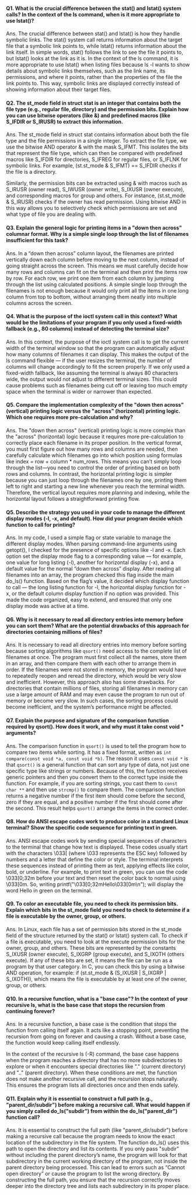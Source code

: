 
#### Q1. What is the crucial difference between the stat() and lstat() system calls? In the context of the ls command, when is it more appropriate to use lstat()?

Ans. The crucial difference between stat() and lstat() is how they handle symbolic links. The stat() system call returns information about the target file that a symbolic link points to, while lstat() returns information about the link itself. In simple words, stat() follows the link to see the file it points to, but lstat() looks at the link as it is. In the context of the ls command, it is more appropriate to use lstat() when listing files because ls -l wants to show details about symbolic links themselves, such as the link name, its permissions, and where it points, rather than the properties of the file the link points to. This way, symbolic links are displayed correctly instead of showing information about their target files.
#### Q2. The st_mode field in struct stat is an integer that contains both the file type (e.g., regular file, directory) and the permission bits. Explain how you can use bitwise operators (like &) and predefined macros (like S_IFDIR or S_IRUSR) to extract this information.

Ans. The st_mode field in struct stat contains information about both the file type and the file permissions in a single integer. To extract the file type, we use the bitwise AND operator & with the mask S_IFMT. This isolates the bits that represent the file type, which can then be compared with predefined macros like S_IFDIR for directories, S_IFREG for regular files, or S_IFLNK for symbolic links. For example, (st.st_mode & S_IFMT) == S_IFDIR checks if the file is a directory.  

Similarly, the permission bits can be extracted using & with macros such as S_IRUSR (owner read), S_IWUSR (owner write), S_IXUSR (owner execute), and corresponding macros for group and others. For instance, (st.st_mode & S_IRUSR) checks if the owner has read permission. Using bitwise AND in this way allows you to selectively check which permissions are set and what type of file you are dealing with.

#### Q3. Explain the general logic for printing items in a "down then across" columnar format. Why is a simple single loop through the list of filenames insufficient for this task?

Ans. In a “down then across” column layout, the filenames are printed vertically down each column before moving to the next column, instead of going straight across the screen. This means we must carefully decide how many rows and columns can fit on the terminal and then print the items row by row. For each row, we print one item from each column by jumping through the list using calculated positions. A simple single loop through the filenames is not enough because it would only print all the items in one long column from top to bottom, without arranging them neatly into multiple columns across the screen.


#### Q4. What is the purpose of the ioctl system call in this context? What would be the limitations of your program if you only used a fixed-width fallback (e.g., 80 columns) instead of detecting the terminal size?

Ans. In this context, the purpose of the ioctl system call is to get the current width of the terminal window so that the program can automatically adjust how many columns of filenames it can display. This makes the output of the ls command flexible — if the user resizes the terminal, the number of columns will change accordingly to fit the screen properly. If we only used a fixed-width fallback, like assuming the terminal is always 80 characters wide, the output would not adjust to different terminal sizes. This could cause problems such as filenames being cut off or leaving too much empty space when the terminal is wider or narrower than expected.

#### Q5. Compare the implementation complexity of the "down then across" (vertical) printing logic versus the "across" (horizontal) printing logic. Which one requires more pre-calculation and why?

Ans. The "down then across" (vertical) printing logic is more complex than the "across" (horizontal) logic because it requires more pre-calculation to correctly place each filename in its proper position. In the vertical format, you must first figure out how many rows and columns are needed, then carefully calculate which filenames go into which position using formulas like index = row + column * num_rows. This means you can’t simply loop through the list—you need to control the order of printing based on both rows and columns. In contrast, the horizontal printing logic is simpler because you can just loop through the filenames one by one, printing them left to right and starting a new line whenever you reach the terminal width. Therefore, the vertical layout requires more planning and indexing, while the horizontal layout follows a straightforward printing flow.


#### Q5. Describe the strategy you used in your code to manage the different display modes (-l, -x, and default). How did your program decide which function to call for printing?  

Ans. In my code, I used a simple flag or state variable to manage the different display modes. When parsing command-line arguments using getopt(), I checked for the presence of specific options like -l and -x. Each option set the display mode flag to a corresponding value — for example, one value for long listing (-l), another for horizontal display (-x), and a default value for the normal “down then across” display. After reading all filenames into an array, the program checked this flag inside the main do_ls() function. Based on the flag’s value, it decided which display function to call — the long listing function for -l, the horizontal display function for -x, or the default column display function if no option was provided. This made the code organized, easy to extend, and ensured that only one display mode was active at a time.

#### Q6. Why is it necessary to read all directory entries into memory before you can sort them? What are the potential drawbacks of this approach for directories containing millions of files?

Ans. It is necessary to read all directory entries into memory before sorting because sorting algorithms like `qsort()` need access to the complete list of filenames at once. The program must first collect all the names, store them in an array, and then compare them with each other to arrange them in order. If the filenames were not stored in memory, the program would have to repeatedly reopen and reread the directory, which would be very slow and inefficient. However, this approach also has some drawbacks. For directories that contain millions of files, storing all filenames in memory can use a large amount of RAM and may even cause the program to run out of memory or become very slow. In such cases, the sorting process could become inefficient, and the system’s performance might be affected.


#### Q7. Explain the purpose and signature of the comparison function required by qsort(). How does it work, and why must it take const void * arguments?

Ans. The comparison function in `qsort()` is used to tell the program how to compare two items while sorting. It has a fixed format, written as `int compare(const void *a, const void *b)`. The reason it uses `const void *` is that `qsort()` is a general function that can sort any type of data, not just one specific type like strings or numbers. Because of this, the function receives generic pointers and then you convert them to the correct type inside the function. For example, if you are sorting strings, you cast them to `const char **` and then use `strcmp()` to compare them. The comparison function returns a negative number if the first item should come before the second, zero if they are equal, and a positive number if the first should come after the second. This result helps `qsort()` arrange the items in the correct order.

#### Q8. How do ANSI escape codes work to produce color in a standard Linux terminal? Show the specific code sequence for printing text in green.

Ans. ANSI escape codes work by sending special sequences of characters to the terminal that change how text is displayed. These codes usually start with the characters \033[ (where \033 represents the ESC key) followed by numbers and a letter that define the color or style. The terminal interprets these sequences instead of printing them as text, applying effects like color, bold, or underline. For example, to print text in green, you can use the code \033[0;32m before your text and then reset the color back to normal using \033[0m. So, writing printf("\033[0;32mHello\033[0m\n"); will display the word Hello in green on the terminal.

#### Q9. To color an executable file, you need to check its permission bits. Explain which bits in the st_mode field you need to check to determine if a file is executable by the owner, group, or others.

Ans. In Linux, each file has a set of permission bits stored in the st_mode field of the structure returned by the stat() or lstat() system call. To check if a file is executable, you need to look at the execute permission bits for the owner, group, and others. These bits are represented by the constants S_IXUSR (owner execute), S_IXGRP (group execute), and S_IXOTH (others execute). If any of these bits are set, it means the file can be run as a program by that user category. In C, you can check this by using a bitwise AND operation, for example:
if (st.st_mode & (S_IXUSR | S_IXGRP | S_IXOTH)), which means the file is executable by at least one of the owner, group, or others.

#### Q10. In a recursive function, what is a "base case"? In the context of your recursive ls, what is the base case that stops the recursion from continuing forever?

Ans. In a recursive function, a base case is the condition that stops the function from calling itself again. It acts like a stopping point, preventing the recursion from going on forever and causing a crash. Without a base case, the function would keep calling itself endlessly.

In the context of the recursive ls (-R) command, the base case happens when the program reaches a directory that has no more subdirectories to explore or when it encounters special directories like "." (current directory) and ".." (parent directory). When these conditions are met, the function does not make another recursive call, and the recursion stops naturally. This ensures the program lists all directories once and then ends safely.

#### Q11. Explain why it is essential to construct a full path (e.g., "parent_dir/subdir") before making a recursive call. What would happen if you simply called do_ls("subdir") from within the do_ls("parent_dir") function call?

Ans. It is essential to construct the full path (like "parent_dir/subdir") before making a recursive call because the program needs to know the exact location of the subdirectory in the file system. The function do_ls() uses this path to open the directory and list its contents. If you only pass "subdir" without including the parent directory’s name, the program will look for that subdirectory in the current working directory of the program, not inside the parent directory being processed. This can lead to errors such as “Cannot open directory” or cause the program to list the wrong directory. By constructing the full path, you ensure that the recursion correctly moves deeper into the directory tree and lists each subdirectory in its proper place.



